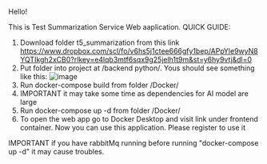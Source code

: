 Hello!

This is Test Summarization Service Web aaplication.
QUICK GUIDE:
1) Download folder t5_summarization from this link https://www.dropbox.com/scl/fo/v6hs5j1ctee666gfy1bep/APpYle9wyN8YQTIkgh2xCB0?rlkey=e4lqb3mtf6sqx9g25jelh1t9m&st=y6hy9vtj&dl=0
2) Put folder into project at /backend python/. Yous should see something like this:
![image](https://github.com/user-attachments/assets/ada794cb-79be-400c-b4b9-5df3f1fdeb21)
3) Run docker-compose build from folder /Docker/
4) IMPORTANT it may take some time as dependencies for AI model are large
5) Run docker-compose up -d from folder /Docker/
6) To open the web app go to Docker Desktop and visit link under frontend container.
Now you can use this application.
Please register to use it

IMPORTANT if you have rabbitMq running before running "docker-compose up -d" it may cause troubles.
